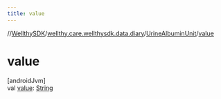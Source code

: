 ```yaml
---
title: value
---
```

//[WellthySDK](../../../index.html)/[wellthy.care.wellthysdk.data.diary](../index.html)/[UrineAlbuminUnit](index.html)/[value](value.html)



# value



[androidJvm]\
val [value](value.html): [String](https://kotlinlang.org/api/latest/jvm/stdlib/kotlin/-string/index.html)




